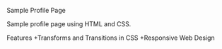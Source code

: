 Sample Profile Page

Sample profile page using HTML and CSS. 

Features
+Transforms and Transitions in CSS
+Responsive Web Design
